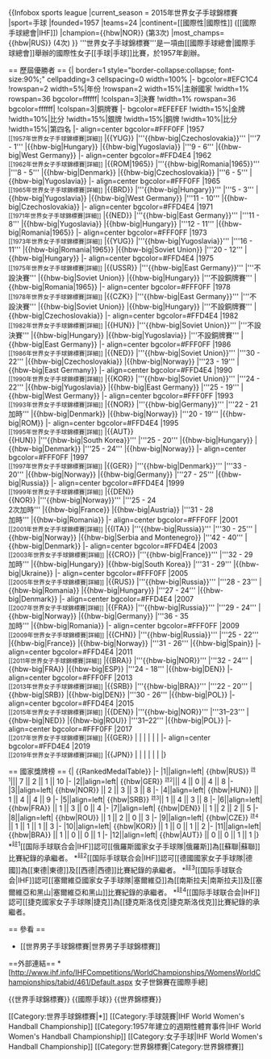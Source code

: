 {{Infobox sports league
|current_season = 2015年世界女子手球錦標賽
|sport=手球
|founded=1957
|teams=24
|continent=[[國際性|國際性]] ([[國際手球總會|IHF]])
|champion={{hbw|NOR}} (第3次)
|most_champs={{hbw|RUS}} (4次)
}}
'''世界女子手球錦標賽'''是一項由[[國際手球總會|國際手球總會]]舉辦的國際性女子[[手球|手球]]比賽，於1957年創辦。

== 歷屆優勝者 ==
{| border=1 style="border-collapse:collapse; font-size:90%;" cellpadding=3 cellspacing=0 width=100%
|- bgcolor=#EFC1C4
!rowspan=2 width=5%|年份
!rowspan=2 width=15%|主辦國家
!width=1% rowspan=36 bgcolor=ffffff|
!colspan=3|決賽
!width=1% rowspan=36 bgcolor=ffffff|
!colspan=3|銅牌賽
|- bgcolor=#EFEFEF
!width=15%|金牌
!width=10%|比分
!width=15%|銀牌
!width=15%|銅牌
!width=10%|比分
!width=15%|第四名
|- align=center bgcolor=#FFF0FF
|1957 <br/><small>[[1957年世界女子手球錦標賽|詳細]]</small>
|{{YUG}}
|'''{{hbw-big|Czechoslovakia}}'''
|'''7 - 1'''
|{{hbw-big|Hungary}}
|{{hbw-big|Yugoslavia}}
|'''9 - 6'''
|{{hbw-big|West Germany}}
|- align=center bgcolor=#FFD4E4
|1962 <br/><small>[[1962年世界女子手球錦標賽|詳細]]</small>
|{{ROM|1965}}
|'''{{hbw-big|Romania|1965}}'''
|'''8 - 5'''
|{{hbw-big|Denmark}}
|{{hbw-big|Czechoslovakia}}
|'''6 - 5'''
|{{hbw-big|Yugoslavia}}
|- align=center bgcolor=#FFF0FF
|1965 <br/><small>[[1965年世界女子手球錦標賽|詳細]]</small>
|{{BRD}}
|'''{{hbw-big|Hungary}}'''
|'''5 - 3'''
|{{hbw-big|Yugoslavia}}
|{{hbw-big|West Germany}}
|'''11 - 10'''
|{{hbw-big|Czechoslovakia}}
|- align=center bgcolor=#FFD4E4
|1971 <br/><small>[[1971年世界女子手球錦標賽|詳細]]</small>
|{{NED}}
|'''{{hbw-big|East Germany}}'''
|'''11 - 8'''
|{{hbw-big|Yugoslavia}}
|{{hbw-big|Hungary}}
|'''12 - 11'''
|{{hbw-big|Romania|1965}}
|- align=center bgcolor=#FFF0FF
|1973 <br/><small>[[1973年世界女子手球錦標賽|詳細]]</small>
|{{YUG}}
|'''{{hbw-big|Yugoslavia}}'''
|'''16 - 11'''
|{{hbw-big|Romania|1965}}
|{{hbw-big|Soviet Union}}
|'''20 - 12'''
|{{hbw-big|Hungary}}
|- align=center bgcolor=#FFD4E4
|1975 <br/><small>[[1975年世界女子手球錦標賽|詳細]]</small>
|{{USSR}}
|'''{{hbw-big|East Germany}}'''
|'''不設決賽'''
|{{hbw-big|Soviet Union}}
|{{hbw-big|Hungary}}
|'''不設銅牌賽'''
|{{hbw-big|Romania|1965}}
|- align=center bgcolor=#FFF0FF
|1978 <br/><small>[[1978年世界女子手球錦標賽|詳細]]</small>
|{{CZK}}
|'''{{hbw-big|East Germany}}'''
|'''不設決賽'''
|{{hbw-big|Soviet Union}}
|{{hbw-big|Hungary}}
|'''不設銅牌賽'''
|{{hbw-big|Czechoslovakia}}
|- align=center bgcolor=#FFD4E4
|1982 <br/><small>[[1982年世界女子手球錦標賽|詳細]]</small>
|{{HUN}}
|'''{{hbw-big|Soviet Union}}'''
|'''不設決賽'''
|{{hbw-big|Hungary}}
|{{hbw-big|Yugoslavia}}
|'''不設銅牌賽'''
|{{hbw-big|East Germany}}
|- align=center bgcolor=#FFF0FF
|1986 <br/><small>[[1986年世界女子手球錦標賽|詳細]]</small>
|{{NED}}
|'''{{hbw-big|Soviet Union}}'''
|'''30 - 22'''
|{{hbw-big|Czechoslovakia}}
|{{hbw-big|Norway}}
|'''23 - 19'''
|{{hbw-big|East Germany}}
|- align=center bgcolor=#FFD4E4
|1990 <br/><small>[[1990年世界女子手球錦標賽|詳細]]</small>
|{{KOR}}
|'''{{hbw-big|Soviet Union}}'''
|'''24 - 22'''
|{{hbw-big|Yugoslavia}}
|{{hbw-big|East Germany}}
|'''25 - 19'''
|{{hbw-big|West Germany}}
|- align=center bgcolor=#FFF0FF
|1993 <br/><small>[[1993年世界女子手球錦標賽|詳細]]</small>
|{{NOR}}
|'''{{hbw-big|Germany}}'''
|'''22 - 21<br>加時'''
|{{hbw-big|Denmark}}
|{{hbw-big|Norway}}
|'''20 - 19'''
|{{hbw-big|ROM}}
|- align=center bgcolor=#FFD4E4
|1995 <br/><small>[[1995年世界女子手球錦標賽|詳細]]</small>
|{{AUT}}<br/>{{HUN}}
|'''{{hbw-big|South Korea}}'''
|'''25 - 20'''
|{{hbw-big|Hungary}}
|{{hbw-big|Denmark}}
|'''25 - 24'''
|{{hbw-big|Norway}}
|- align=center bgcolor=#FFF0FF
|1997 <br/><small>[[1997年世界女子手球錦標賽|詳細]]</small>
|{{GER}}
|'''{{hbw-big|Denmark}}'''
|'''33 - 20'''
|{{hbw-big|Norway}}
|{{hbw-big|Germany}}
|'''27 - 25'''
|{{hbw-big|Russia}}
|- align=center bgcolor=#FFD4E4
|1999 <br/><small>[[1999年世界女子手球錦標賽|詳細]]</small>
|{{DEN}}<br/>{{NOR}}
|'''{{hbw-big|Norway}}'''
|'''25 - 24<br>2次加時'''
|{{hbw-big|France}}
|{{hbw-big|Austria}}
|'''31 - 28<br>加時'''
|{{hbw-big|Romania}}
|- align=center bgcolor=#FFF0FF
|2001 <br/><small>[[2001年世界女子手球錦標賽|詳細]]</small>
|{{ITA}}
|'''{{hbw-big|Russia}}'''
|'''30 - 25'''
|{{hbw-big|Norway}}
|{{hbw-big|Serbia and Montenegro}}
|'''42 - 40'''
|{{hbw-big|Denmark}}
|- align=center bgcolor=#FFD4E4
|2003 <br/><small>[[2003年世界女子手球錦標賽|詳細]]</small>
|{{CRO}}
|'''{{hbw-big|France}}'''
|'''32 - 29<br>加時'''
|{{hbw-big|Hungary}}
|{{hbw-big|South Korea}}
|'''31 - 29'''
|{{hbw-big|Ukraine}}
|- align=center bgcolor=#FFF0FF
|2005 <br/><small>[[2005年世界女子手球錦標賽|詳細]]</small>
|{{RUS}}
|'''{{hbw-big|Russia}}'''
|'''28 - 23'''
|{{hbw-big|Romania}}
|{{hbw-big|Hungary}}
|'''27 - 24'''
|{{hbw-big|Denmark}}
|- align=center bgcolor=#FFD4E4
|2007 <br/><small>[[2007年世界女子手球錦標賽|詳細]]</small>
|{{FRA}}
|'''{{hbw-big|Russia}}'''
|'''29 - 24'''
|{{hbw-big|Norway}}
|{{hbw-big|Germany}}
|'''36 - 35<br>加時'''
|{{hbw-big|Romania}}
|- align=center bgcolor=#FFF0FF
|2009 <br/><small>[[2009年世界女子手球錦標賽|詳細]]</small>
|{{CHN}}
|'''{{hbw-big|Russia}}'''
|'''25 - 22'''
|{{hbw-big|France}}
|{{hbw-big|Norway}}
|'''31 - 26'''
|{{hbw-big|Spain}}
|- align=center bgcolor=#FFD4E4
|2011 <br/><small>[[2011年世界女子手球錦標賽|詳細]]</small>
|{{BRA}}
|'''{{hbw-big|NOR}}'''
|'''32 - 24'''
|{{hbw-big|FRA}}
|{{hbw-big|ESP}}
|'''24 - 18'''
|{{hbw-big|DEN}}
|- align=center bgcolor=#FFF0FF
|2013 <br/><small>[[2013年世界女子手球錦標賽|詳細]]</small>
|{{SRB}}
|'''{{hbw-big|BRA}}'''
|'''22 - 20'''
|{{hbw-big|SRB}}
|{{hbw-big|DEN}}
|'''30 - 26'''
|{{hbw-big|POL}}
|- align=center bgcolor=#FFD4E4
|2015 <br/><small>[[2015年世界女子手球錦標賽|詳細]]</small>
|{{DEN}}
|'''{{hbw-big|NOR}}'''
|'''31–23'''
|{{hbw-big|NED}}
|{{hbw-big|ROU}}
|'''31–22'''
|{{hbw-big|POL}}
|- align=center bgcolor=#FFF0FF
|2017 <br/><small>[[2017年世界女子手球錦標賽|詳細]]</small>
|{{GER}}
|
|
|
|
|
|
|- align=center bgcolor=#FFD4E4
|2019 <br/><small>[[2019年世界女子手球錦標賽|詳細]]</small>
|{{JPN}}
|
|
|
|
|
|
|}

== 國家獎牌榜 ==
{| {{RankedMedalTable}}
|-
|1||align=left| {{hbw|RUS}} <small><sup>註1</sup></small>||| 7 || 2 || 1 || 10
|-
|2||align=left| {{hbw|GER}} <small><sup>註2</sup></small>||| 4 || 0 || 4 || 8
|-
|3||align=left| {{hbw|NOR}} || 2 || 3 || 3 || 8
|-
|4||align=left| {{hbw|HUN}} || 1 || 4 || 4 || 9
|-
|5||align=left| {{hbw|SRB}} <small><sup>註3</sup></small>|| 1 || 4 || 3 || 8
|-
|6||align=left| {{hbw|FRA}} || 1 || 3 || 0 || 4
|-
|7||align=left| {{hbw|DEN}} || 1 || 2 || 2 || 5
|-
|8||align=left| {{hbw|ROU}} || 1 || 2 || 0 || 3
|-
|9||align=left| {{hbw|CZE}} <small><sup>註4</sup></small> || 1 || 1 || 1 || 3
|-
|10||align=left| {{hbw|KOR}} || 1 || 0 || 1 || 2
|-
|11||align=left| {{hbw|BRA}} || 1 || 0 || 0 || 1
|-
|12||align=left| {{hbw|AUT}} || 0 || 0 || 1 || 1
|}
*<sup>註1</sup>[[国际手球联合会|IHF]]認可[[俄羅斯國家女子手球隊|俄羅斯]]為[[蘇聯|蘇聯]]比賽紀錄的承繼者。
*<sup>註2</sup>[[国际手球联合会|IHF]]認可[[德國國家女子手球隊|德國]]為[[東德|東德]]及[[西德|西德]]比賽紀錄的承繼者。
*<sup>註3</sup>[[国际手球联合会|IHF]]認可[[塞爾維亞國家女子手球隊|塞爾維亞]]為[[南斯拉夫|南斯拉夫]]及[[塞爾維亞和黑山|塞爾維亞和黑山]]比賽紀錄的承繼者。
*<sup>註4</sup>[[国际手球联合会|IHF]]認可[[捷克國家女子手球隊|捷克]]為[[捷克斯洛伐克|捷克斯洛伐克]]比賽紀錄的承繼者。

== 參看 ==
* [[世界男子手球錦標賽|世界男子手球錦標賽]]

==外部連結==
*[http://www.ihf.info/IHFCompetitions/WorldChampionships/WomensWorldChampionships/tabid/461/Default.aspx 女子世錦賽在國際手總]

{{世界手球錦標賽}}
{{國際手球}}
{{世界錦標賽}}


[[Category:世界手球錦標賽|*]]
[[Category:手球競賽|IHF World Women's Handball Championship]]
[[Category:1957年建立的週期性體育事件|IHF World Women's Handball Championship]]
[[Category:女子手球|IHF World Women's Handball Championship]]
[[Category:世界錦標賽|Category:世界錦標賽]]